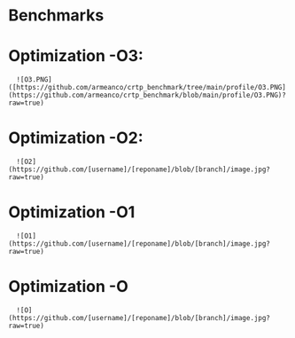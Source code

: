 # Benchmarks

# Optimization -O3:
      ![O3.PNG]([https://github.com/armeanco/crtp_benchmark/tree/main/profile/O3.PNG](https://github.com/armeanco/crtp_benchmark/blob/main/profile/O3.PNG)?raw=true)
# Optimization -O2:
      ![O2](https://github.com/[username]/[reponame]/blob/[branch]/image.jpg?raw=true)
# Optimization -O1
      ![O1](https://github.com/[username]/[reponame]/blob/[branch]/image.jpg?raw=true)
# Optimization -O
      ![O](https://github.com/[username]/[reponame]/blob/[branch]/image.jpg?raw=true)
